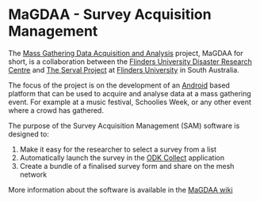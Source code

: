 # MaGDAA - Survey Acquisition Management #

The [Mass Gathering Data Acquisition and Analysis][magdaa] project, MaGDAA for short, is a collaboration between the [Flinders University Disaster Research Centre][fudrc] and [The Serval Project][sp] at [Flinders University][fusa] in South Australia.

The focus of the project is on the development of an [Android][android] based platform that can be used to acquire and analyse data at a mass gathering event. For example at a music festival, Schoolies Week, or any other event where a crowd has gathered.

The purpose of the Survey Acquisition Management (SAM) software is designed to:

1. Make it easy for the researcher to select a survey from a list
2. Automatically launch the survey in the [ODK Collect][odk] application
3. Create a bundle of a finalised survey form and share on the mesh network

More information about the software is available in the [MaGDAA wiki][wiki]


[magdaa]: http://magdaaproject.org/
[fudrc]: http://www.flinders.edu.au/nursing/research/flinders-university-disaster-research-centre/
[sp]: http://servalproject.org/
[fusa]: http://www.flinders.edu.au/
[android]: http://www.android.com/
[odk]: http://opendatakit.org/use/collect/
[wiki]: http://wiki.magdaaproject.org/software:sam




